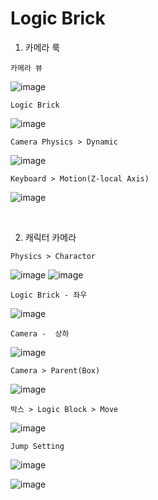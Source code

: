 Logic Brick
=============

1. 카메라 룩

`카메라 뷰`

![image](https://user-images.githubusercontent.com/30430227/146662937-e0432abc-ea22-4479-be53-83c283834e0e.png)

`Logic Brick`

![image](https://user-images.githubusercontent.com/30430227/146663031-d2cf2079-28bf-45eb-bc71-483dcc6cbe1d.png)

`Camera Physics > Dynamic`

![image](https://user-images.githubusercontent.com/30430227/146663299-d6384490-c4fb-4ba3-9510-4acc467d742b.png)

`Keyboard > Motion(Z-local Axis)`

![image](https://user-images.githubusercontent.com/30430227/146663318-a9423e76-e58a-4746-b377-080c6670e719.png)

<br>

2. 캐릭터 카메라 

`Physics > Charactor`

![image](https://user-images.githubusercontent.com/30430227/146663637-848e170f-f12b-42b5-80da-dbe253181a24.png)
![image](https://user-images.githubusercontent.com/30430227/146663645-0a655683-9ef9-4cc2-8749-8b234085060e.png)

`Logic Brick - 좌우`

![image](https://user-images.githubusercontent.com/30430227/146663670-492bdb58-e7c6-48fe-8ff6-56c5362280bf.png)

`Camera -  상하`

![image](https://user-images.githubusercontent.com/30430227/146663684-6ac08789-82d9-4bdd-af9a-3eb7c6bb0ed4.png)

`Camera > Parent(Box)`

![image](https://user-images.githubusercontent.com/30430227/146663749-8e17e4e6-803f-4fee-8e27-8ff3cea31ee4.png)

`박스 > Logic Block > Move`

![image](https://user-images.githubusercontent.com/30430227/146664739-519a6428-7342-4c2d-9341-699e3fe2097a.png)

`Jump Setting`

![image](https://user-images.githubusercontent.com/30430227/146664751-3e9a982b-356a-4303-8716-e90fdc418708.png)

![image](https://user-images.githubusercontent.com/30430227/146664761-39208405-dc35-4c32-a1e2-a937c579c74e.png)







